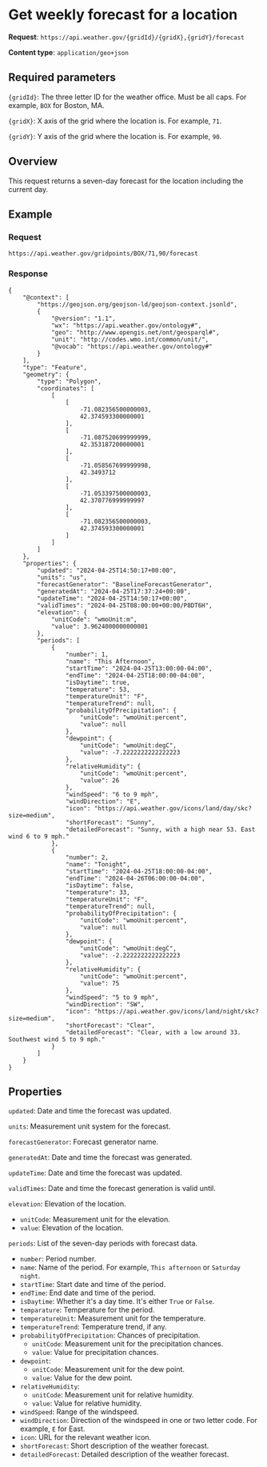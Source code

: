 # Get weekly forecast for a location
**Request**: `https://api.weather.gov/{gridId}/{gridX},{gridY}/forecast`

**Content type**: `application/geo+json`

## Required parameters

`{gridId}`: The three letter ID for the weather office. Must be all caps. For example, `BOX` for Boston, MA.

`{gridX}`: X axis of the grid where the location is. For example, `71`.

`{gridY}`: Y axis of the grid where the location is. For example, `90`.

## Overview

This request returns a seven-day forecast for the location including the current day.



## Example
### Request
```
https://api.weather.gov/gridpoints/BOX/71,90/forecast
```

### Response
```
{
    "@context": [
        "https://geojson.org/geojson-ld/geojson-context.jsonld",
        {
            "@version": "1.1",
            "wx": "https://api.weather.gov/ontology#",
            "geo": "http://www.opengis.net/ont/geosparql#",
            "unit": "http://codes.wmo.int/common/unit/",
            "@vocab": "https://api.weather.gov/ontology#"
        }
    ],
    "type": "Feature",
    "geometry": {
        "type": "Polygon",
        "coordinates": [
            [
                [
                    -71.082356500000003,
                    42.374593300000001
                ],
                [
                    -71.087520699999999,
                    42.353187200000001
                ],
                [
                    -71.058567699999998,
                    42.3493712
                ],
                [
                    -71.053397500000003,
                    42.370776999999997
                ],
                [
                    -71.082356500000003,
                    42.374593300000001
                ]
            ]
        ]
    },
    "properties": {
        "updated": "2024-04-25T14:50:17+00:00",
        "units": "us",
        "forecastGenerator": "BaselineForecastGenerator",
        "generatedAt": "2024-04-25T17:37:24+00:00",
        "updateTime": "2024-04-25T14:50:17+00:00",
        "validTimes": "2024-04-25T08:00:00+00:00/P8DT6H",
        "elevation": {
            "unitCode": "wmoUnit:m",
            "value": 3.9624000000000001
        },
        "periods": [
            {
                "number": 1,
                "name": "This Afternoon",
                "startTime": "2024-04-25T13:00:00-04:00",
                "endTime": "2024-04-25T18:00:00-04:00",
                "isDaytime": true,
                "temperature": 53,
                "temperatureUnit": "F",
                "temperatureTrend": null,
                "probabilityOfPrecipitation": {
                    "unitCode": "wmoUnit:percent",
                    "value": null
                },
                "dewpoint": {
                    "unitCode": "wmoUnit:degC",
                    "value": -7.2222222222222223
                },
                "relativeHumidity": {
                    "unitCode": "wmoUnit:percent",
                    "value": 26
                },
                "windSpeed": "6 to 9 mph",
                "windDirection": "E",
                "icon": "https://api.weather.gov/icons/land/day/skc?size=medium",
                "shortForecast": "Sunny",
                "detailedForecast": "Sunny, with a high near 53. East wind 6 to 9 mph."
            },
            {
                "number": 2,
                "name": "Tonight",
                "startTime": "2024-04-25T18:00:00-04:00",
                "endTime": "2024-04-26T06:00:00-04:00",
                "isDaytime": false,
                "temperature": 33,
                "temperatureUnit": "F",
                "temperatureTrend": null,
                "probabilityOfPrecipitation": {
                    "unitCode": "wmoUnit:percent",
                    "value": null
                },
                "dewpoint": {
                    "unitCode": "wmoUnit:degC",
                    "value": -2.2222222222222223
                },
                "relativeHumidity": {
                    "unitCode": "wmoUnit:percent",
                    "value": 75
                },
                "windSpeed": "5 to 9 mph",
                "windDirection": "SW",
                "icon": "https://api.weather.gov/icons/land/night/skc?size=medium",
                "shortForecast": "Clear",
                "detailedForecast": "Clear, with a low around 33. Southwest wind 5 to 9 mph."
            }
        ]
    }
}
```

## Properties

`updated`: Date and time the forecast was updated.

`units`: Measurement unit system for the forecast.

`forecastGenerator`: Forecast generator name.

`generatedAt`: Date and time the forecast was generated.

`updateTime`: Date and time the forecast was updated.

`validTimes`: Date and time the forecast generation is valid until.

`elevation`: Elevation of the location.

* `unitCode`: Measurement unit for the elevation.
* `value`: Elevation of the location.

`periods`: List of the seven-day periods with forecast data.

* `number`: Period number.
* `name`: Name of the period. For example, `This afternoon` or `Saturday night`.
* `startTime`: Start date and time of the period.
* `endTime`: End date and time of the period.
* `isDaytime`: Whether it's a day time. It's either `True` or `False`.
* `temparature`: Temperature for the period.
* `temperatureUnit`: Measurement unit for the temperature. 
* `temperatureTrend`: Temperature trend, if any.
* `probabilityOfPrecipitation`: Chances of precipitation.
    * `unitCode`: Measurement unit for the precipitation chances.
    * `value`: Value for precipitation chances.
* `dewpoint`:
    * `unitCode`: Measurement unit for the dew point.
    * `value`: Value for the dew point.
* `relativeHumidity`:
    * `unitCode`: Measurement unit for relative humidity.
    * `value`: Value for relative humidity.
* `windSpeed`: Range of the windspeed.
* `windDirection`: Direction of the windspeed in one or two letter code. For example, `E` for East.
* `icon`: URL for the relevant weather icon.
* `shortForecast`: Short description of the weather forecast.
* `detailedForecast`: Detailed description of the weather forecast.
